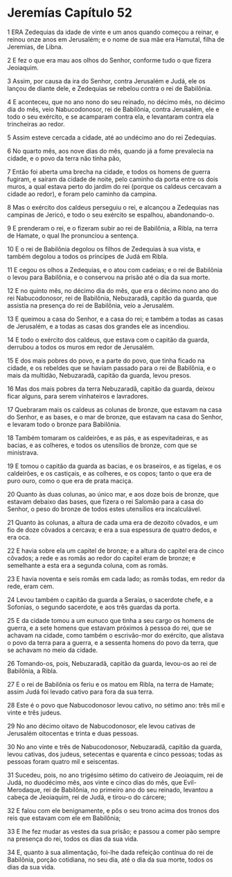 # Jeremías Capítulo 52

1	ERA Zedequias da idade de vinte e um anos quando começou a reinar, e reinou onze anos em Jerusalém; e o nome de sua mãe era Hamutal, filha de Jeremias, de Libna.

2	E fez o que era mau aos olhos do Senhor, conforme tudo o que fizera Jeoiaquim.

3	Assim, por causa da ira do Senhor, contra Jerusalém e Judá, ele os lançou de diante dele, e Zedequias se rebelou contra o rei de Babilônia.

4	E aconteceu, que no ano nono do seu reinado, no décimo mês, no décimo dia do mês, veio Nabucodonosor, rei de Babilônia, contra Jerusalém, ele e todo o seu exército, e se acamparam contra ela, e levantaram contra ela trincheiras ao redor.

5	Assim esteve cercada a cidade, até ao undécimo ano do rei Zedequias.

6	No quarto mês, aos nove dias do mês, quando já a fome prevalecia na cidade, e o povo da terra não tinha pão,

7	Então foi aberta uma brecha na cidade, e todos os homens de guerra fugiram, e saíram da cidade de noite, pelo caminho da porta entre os dois muros, a qual estava perto do jardim do rei (porque os caldeus cercavam a cidade ao redor), e foram pelo caminho da campina.

8	Mas o exército dos caldeus perseguiu o rei, e alcançou a Zedequias nas campinas de Jericó, e todo o seu exército se espalhou, abandonando-o.

9	E prenderam o rei, e o fizeram subir ao rei de Babilônia, a Ribla, na terra de Hamate, o qual lhe pronunciou a sentença.

10	E o rei de Babilônia degolou os filhos de Zedequias à sua vista, e também degolou a todos os príncipes de Judá em Ribla.

11	E cegou os olhos a Zedequias, e o atou com cadeias; e o rei de Babilônia o levou para Babilônia, e o conservou na prisão até o dia da sua morte.

12	E no quinto mês, no décimo dia do mês, que era o décimo nono ano do rei Nabucodonosor, rei de Babilônia, Nebuzaradã, capitão da guarda, que assistia na presença do rei de Babilônia, veio a Jerusalém.

13	E queimou a casa do Senhor, e a casa do rei; e também a todas as casas de Jerusalém, e a todas as casas dos grandes ele as incendiou.

14	E todo o exército dos caldeus, que estava com o capitão da guarda, derrubou a todos os muros em redor de Jerusalém.

15	E dos mais pobres do povo, e a parte do povo, que tinha ficado na cidade, e os rebeldes que se haviam passado para o rei de Babilônia, e o mais da multidão, Nebuzaradã, capitão da guarda, levou presos.

16	Mas dos mais pobres da terra Nebuzaradã, capitão da guarda, deixou ficar alguns, para serem vinhateiros e lavradores.

17	Quebraram mais os caldeus as colunas de bronze, que estavam na casa do Senhor, e as bases, e o mar de bronze, que estavam na casa do Senhor, e levaram todo o bronze para Babilônia.

18	Também tomaram os caldeirões, e as pás, e as espevitadeiras, e as bacias, e as colheres, e todos os utensílios de bronze, com que se ministrava.

19	E tomou o capitão da guarda as bacias, e os braseiros, e as tigelas, e os caldeirões, e os castiçais, e as colheres, e os copos; tanto o que era de puro ouro, como o que era de prata maciça.

20	Quanto às duas colunas, ao único mar, e aos doze bois de bronze, que estavam debaixo das bases, que fizera o rei Salomão para a casa do Senhor, o peso do bronze de todos estes utensílios era incalculável.

21	Quanto às colunas, a altura de cada uma era de dezoito côvados, e um fio de doze côvados a cercava; e era a sua espessura de quatro dedos, e era oca.

22	E havia sobre ela um capitel de bronze; e a altura do capitel era de cinco côvados; a rede e as romãs ao redor do capitel eram de bronze; e semelhante a esta era a segunda coluna, com as romãs.

23	E havia noventa e seis romãs em cada lado; as romãs todas, em redor da rede, eram cem.

24	Levou também o capitão da guarda a Seraías, o sacerdote chefe, e a Sofonias, o segundo sacerdote, e aos três guardas da porta.

25	E da cidade tomou a um eunuco que tinha a seu cargo os homens de guerra, e a sete homens que estavam próximos à pessoa do rei, que se achavam na cidade, como também o escrivão-mor do exército, que alistava o povo da terra para a guerra, e a sessenta homens do povo da terra, que se achavam no meio da cidade.

26	Tomando-os, pois, Nebuzaradã, capitão da guarda, levou-os ao rei de Babilônia, a Ribla.

27	E o rei de Babilônia os feriu e os matou em Ribla, na terra de Hamate; assim Judá foi levado cativo para fora da sua terra.

28	Este é o povo que Nabucodonosor levou cativo, no sétimo ano: três mil e vinte e três judeus.

29	No ano décimo oitavo de Nabucodonosor, ele levou cativas de Jerusalém oitocentas e trinta e duas pessoas.

30	No ano vinte e três de Nabucodonosor, Nebuzaradã, capitão da guarda, levou cativas, dos judeus, setecentas e quarenta e cinco pessoas; todas as pessoas foram quatro mil e seiscentas.

31	Sucedeu, pois, no ano trigésimo sétimo do cativeiro de Jeoiaquim, rei de Judá, no duodécimo mês, aos vinte e cinco dias do mês, que Evil-Merodaque, rei de Babilônia, no primeiro ano do seu reinado, levantou a cabeça de Jeoiaquim, rei de Judá, e tirou-o do cárcere;

32	E falou com ele benignamente, e pôs o seu trono acima dos tronos dos reis que estavam com ele em Babilônia;

33	E lhe fez mudar as vestes da sua prisão; e passou a comer pão sempre na presença do rei, todos os dias da sua vida.

34	E, quanto à sua alimentação, foi-lhe dada refeição contínua do rei de Babilônia, porção cotidiana, no seu dia, até o dia da sua morte, todos os dias da sua vida.

